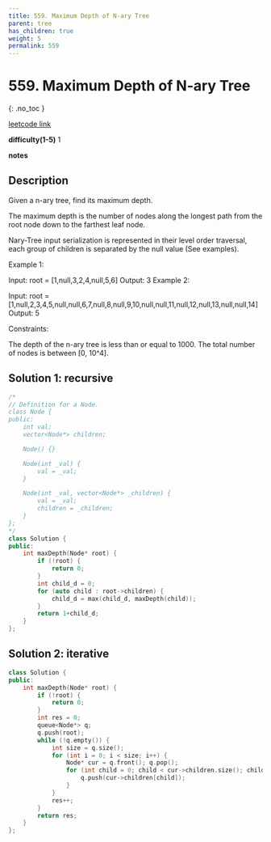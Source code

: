 ```yaml
---
title: 559. Maximum Depth of N-ary Tree
parent: tree
has_children: true
weight: 5
permalink: 559
---
```

# 559. Maximum Depth of N-ary Tree
{: .no_toc }

[leetcode link](https://leetcode.com/problems/maximum-depth-of-n-ary-tree/)

**difficulty(1-5)** 
1

**notes**

## Description
Given a n-ary tree, find its maximum depth.

The maximum depth is the number of nodes along the longest path from the root node down to the farthest leaf node.

Nary-Tree input serialization is represented in their level order traversal, each group of children is separated by the null value (See examples).

 

Example 1:



Input: root = [1,null,3,2,4,null,5,6]
Output: 3
Example 2:



Input: root = [1,null,2,3,4,5,null,null,6,7,null,8,null,9,10,null,null,11,null,12,null,13,null,null,14]
Output: 5
 

Constraints:

The depth of the n-ary tree is less than or equal to 1000.
The total number of nodes is between [0, 10^4].


## Solution 1: recursive
```c++
/*
// Definition for a Node.
class Node {
public:
    int val;
    vector<Node*> children;

    Node() {}

    Node(int _val) {
        val = _val;
    }

    Node(int _val, vector<Node*> _children) {
        val = _val;
        children = _children;
    }
};
*/
class Solution {
public:
    int maxDepth(Node* root) {
        if (!root) {
            return 0;
        }
        int child_d = 0;
        for (auto child : root->children) {
            child_d = max(child_d, maxDepth(child));
        }
        return 1+child_d;
    }
};
```

## Solution 2: iterative
```c++
class Solution {
public:
    int maxDepth(Node* root) {
        if (!root) {
            return 0;
        }
        int res = 0;
        queue<Node*> q;
        q.push(root);
        while (!q.empty()) {
            int size = q.size();
            for (int i = 0; i < size; i++) {
                Node* cur = q.front(); q.pop();
                for (int child = 0; child < cur->children.size(); child++){
                    q.push(cur->children[child]);
                }
            }
            res++;
        }
        return res;
    }
};
```